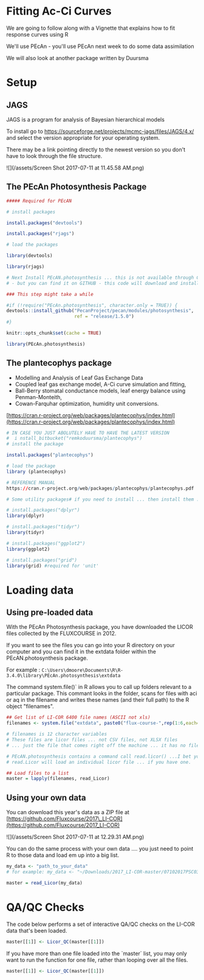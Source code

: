 # Fitting Ac-Ci Curves
We are going to follow along with a Vignette that explains how to fit response curves using R

We'll use PEcAn - you'll use PEcAn next week to do some data assimilation

We will also look at another package written by Duursma

# Setup

## JAGS

JAGS is a program for analysis of Bayesian hierarchical models 

To install go to https://sourceforge.net/projects/mcmc-jags/files/JAGS/4.x/ and select the version appropriate for your operating system. 

There may be a link pointing directly to the newest version so you don't have to look through the file structure. 

![](/assets/Screen Shot 2017-07-11 at 11.45.58 AM.png)


## The PEcAn Photosynthesis Package

```R
##### Required for PEcAN

# install packages

install.packages("devtools")

install.packages("rjags")

# load the packages

library(devtools)

library(rjags)
```

```R
# Next Install PEcAN.photosynthesis ... this is not available through CRAN
# - but you can find it on GITHUB - this code will download and install

### This step might take a while

#if (!require("PEcAn.photosynthesis", character.only = TRUE)) {
devtools::install_github("PecanProject/pecan/modules/photosynthesis", 
                         ref = "release/1.5.0")
#}

knitr::opts_chunk$set(cache = TRUE)

library(PEcAn.photosynthesis)
```

## The plantecophys package

* Modelling and Analysis of Leaf Gas Exchange Data
* Coupled leaf gas exchange model, A-Ci curve simulation and fitting, 
* Ball-Berry stomatal conductance models, leaf energy balance using Penman-Monteith,
* Cowan-Farquhar optimization, humidity unit conversions.

[https://cran.r-project.org/web/packages/plantecophys/index.html](https://cran.r-project.org/web/packages/plantecophys/index.html)

```R
# IN CASE YOU JUST ABOLUTELY HAVE TO HAVE THE LATEST VERSION
#  i nstall_bitbucket("remkoduursma/plantecophys")
# install the package

install.packages("plantecophys")

# load the package
library (plantecophys)

# REFERENCE MANUAL 
https://cran.r-project.org/web/packages/plantecophys/plantecophys.pdf

# Some utility packages# if you need to install ... then install them :)

# install.packages("dplyr")
library(dplyr)

# install.packages("tidyr")
library(tidyr)

# install.packages("ggplot2")
library(ggplot2)

# install.packages("grid")
library(grid) #required for 'unit'
```

# Loading data

## Using pre-loaded data

With the PEcAn Photosynthesis package, you have  downloaded the LICOR files collected by the FLUXCOURSE in 2012.

If you want to see the files you can go into your R directory on your computer and you can find it in the extdata folder within the PEcAN.photosynthesis package.

For example : `C:\Users\dmoore\Documents\R\R-3.4.0\library\PEcAn.photosynthesis\extdata`

The command system.file\(\)\` in R allows you to call up folders relevant to a particular package. This commant looks in the folder, scans for files with aci or aq in the filename and writes these names \(and their full path\) to the R object "filenames".

```R
## Get list of LI-COR 6400 file names (ASCII not xls)
filenames <- system.file("extdata", paste0("flux-course-",rep(1:6,each=2),c("aci","aq")), package = "PEcAn.photosynthesis")

# filenames is 12 character variables
# These files are licor files ... not CSV files, not XLSX files
# ... just the file that comes right off the machine ... it has no file extension

# PEcAN.photosynthesis contains a command call read.licor() ...I bet you can guess what it does!
# read.Licor will load an individual licor file ... if you have one.

## Load files to a list
master = lapply(filenames, read_Licor)
```

## Using your own data

You can download this year's data as a ZIP file at [https://github.com/Fluxcourse/2017\_LI-COR](https://github.com/Fluxcourse/2017_LI-COR)

![](/assets/Screen Shot 2017-07-11 at 12.29.31 AM.png)

You can do the same process with your own data .... you just need to point R to those data and load em up into a big list.

```R
my_data <- "path_to_your_data" 
# for example: my_data <- "~/Downloads/2017_LI-COR-master/07102017PSC0365_CO2response"

master = read_Licor(my_data)
```

# QA/QC Checks

The code below performs a set of interactive QA/QC checks on the LI-COR data that's been loaded.

```R
master[[1]] <- Licor_QC(master[[1]])
```

If you have more than one file loaded into the \`master\` list, you may only want to run the function for one file, rather than looping over all the files.

```R
master[[1]] <- Licor_QC(master[[1]])
```



